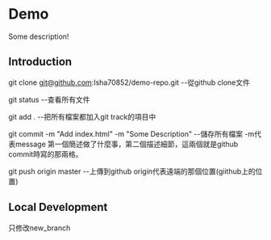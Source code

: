 # Demo

Some description!

## Introduction
git clone git@github.com:Isha70852/demo-repo.git  --從github clone文件

git status  --查看所有文件

git add .   --把所有檔案都加入git track的項目中

git commit -m "Add index.html" -m "Some Description"  --儲存所有檔案 -m代表message 第一個簡述做了什麼事，第二個描述細節，這兩個就是github commit時寫的那兩格。

git push origin master  --上傳到github origin代表遠端的那個位置(giithub上的位置)


## Local Development
只修改new_branch
